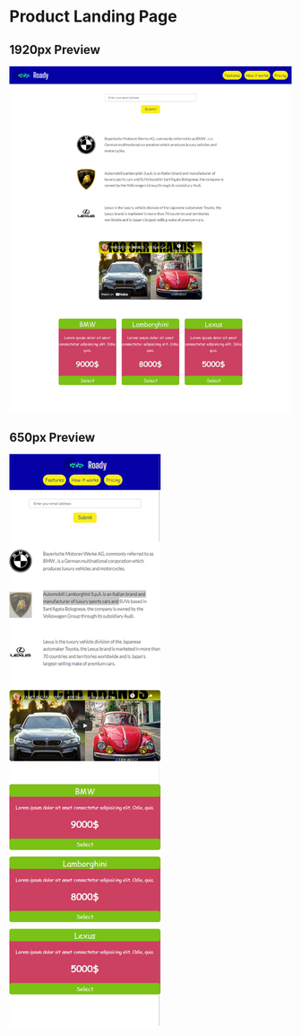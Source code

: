 # Product Landing Page
## 1920px Preview
![1920px Preview](images/1920-preview.png)
## 650px Preview
![650px Preview](images/650-preview.png)